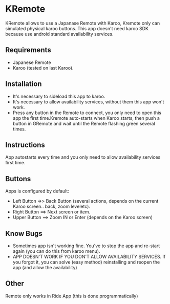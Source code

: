 # KRemote
KRemote allows to use a Japanase Remote with Karoo, Kremote only can simulated physical karoo buttons. This app doesn't need karoo SDK because use android standard availability services.

## Requirements
- Japanese Remote
- Karoo (tested on last Karoo).

## Installation
- It's necessary to sideload this app to karoo.
- It's necessary to allow availability services, without them this app won't work.
- Press any button in the Remote to connect, you only need to open this app the first time.Kremote auto-starts when Karoo starts, then push a button in GRemote and wait until the Remote flashing green several times.

## Instructions
App autostarts every time and you only need to allow availability services first time.


## Buttons
Apps is configured by default:

- Left Button =>> Back Button (several actions, depends on the current Karoo screen.. back, zoom leveletc).
- Right Button ==> Next screen or item. 
- Upper Button ==> Zoom IN or Enter (depends on the Karoo screen)

## Know Bugs
- Sometimes app isn't working fine. You've to stop the app and re-start again (you can do this from karoo menu).
- APP DOESN'T WORK IF YOU DON'T ALLOW AVAILABILITY SERVICES. If you forgot it, you can solve (easy method) reinstalling and reopen the app (and allow the availability)
## Other
Remote only works in Ride App (this is done programmatically)
